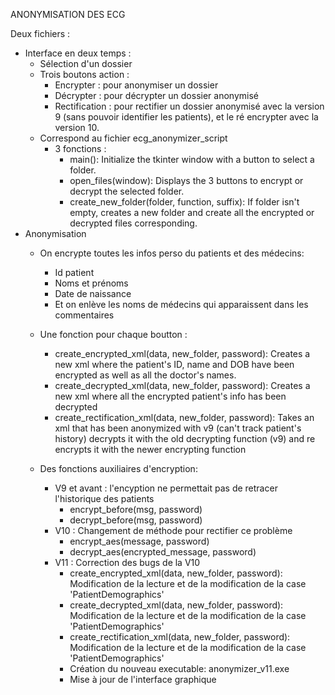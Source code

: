ANONYMISATION DES ECG

Deux fichiers : 
- Interface en deux temps : 
  - Sélection d'un dossier
  - Trois boutons action :
    - Encrypter : pour anonymiser un dossier
    - Décrypter : pour décrypter un dossier anonymisé
    - Rectification : pour rectifier un dossier anonymisé avec la version 9 (sans pouvoir identifier les patients), et le ré encrypter avec la version 10.
  - Correspond au fichier ecg_anonymizer_script
    - 3 fonctions :
      - main(): Initialize the tkinter window with a button to select a folder.
      - open_files(window): Displays the 3 buttons to encrypt or decrypt the selected folder.
      - create_new_folder(folder, function, suffix): If folder isn't empty, creates a new folder and create all the encrypted or decrypted files corresponding.
- Anonymisation
  - On encrypte toutes les infos perso du patients et des médecins:
    - Id patient
    - Noms et prénoms
    - Date de naissance
    - Et on enlève les noms de médecins qui apparaissent dans les commentaires
    
  - Une fonction pour chaque boutton :
    - create_encrypted_xml(data, new_folder, password): Creates a new xml where the patient's ID, name and DOB have been encrypted as well as all the doctor's names.
    - create_decrypted_xml(data, new_folder, password): Creates a new xml where all the encrypted patient's info has been decrypted
    - create_rectification_xml(data, new_folder, password): Takes an xml that has been anonymized with v9 (can't track patient's history) decrypts it with the old decrypting function (v9) and re encrypts it with the newer encrypting function
  - Des fonctions auxiliaires d'encryption:
    - V9 et avant : l'encyption ne permettait pas de retracer l'historique des patients
      - encrypt_before(msg, password)
      - decrypt_before(msg, password)
    - V10 : Changement de méthode pour rectifier ce problème 
      - encrypt_aes(message, password)
      - decrypt_aes(encrypted_message, password)
    - V11 : Correction des bugs de la V10
      - create_encrypted_xml(data, new_folder, password): Modification de la lecture et de la modification de la case 'PatientDemographics'
      - create_decrypted_xml(data, new_folder, password): Modification de la lecture et de la modification de la case 'PatientDemographics'
      - create_rectification_xml(data, new_folder, password): Modification de la lecture et de la modification de la case 'PatientDemographics'
      - Création du nouveau executable: anonymizer_v11.exe
      - Mise à jour de l'interface graphique